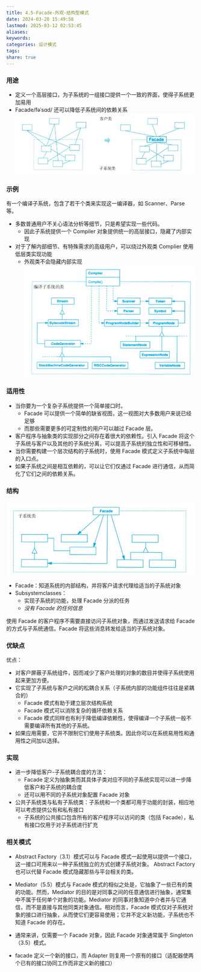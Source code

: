```yaml
---
title: 4.5-Facade-外观-结构型模式
date: 2024-03-28 15:49:58
lastmod: 2025-03-12 02:53:45
aliases: 
keywords: 
categories: 设计模式
tags: 
share: true
---
```




### 用途

- 定义一个高层接口，为子系统的一组接口提供一个一致的界面，使得子系统更加易用
- Facade/fəˈsɑd/ 还可以降低子系统间的依赖关系
![](./assets/4.5-Facade-%E5%A4%96%E8%A7%82-%E7%BB%93%E6%9E%84%E5%9E%8B%E6%A8%A1%E5%BC%8F/image-2023-10-03_06-38-33-854.png)

### 示例

有一个编译子系统，包含了若干个类来实现这一编译器，如 Scanner、Parse 等。
- 多数普通用户不关心语法分析等细节，只是希望实现一些代码。
	- 因此子系统提供一个 Compiler 对象提供统一的高层接口，隐藏了内部实现
- 对于了解内部细节、有特殊需求的高级用户，可以绕过外观类 Complier 使用低层类实现功能
	- 外观类不会隐藏内部实现
![](./assets/4.5-Facade-%E5%A4%96%E8%A7%82-%E7%BB%93%E6%9E%84%E5%9E%8B%E6%A8%A1%E5%BC%8F/image-2023-10-03_06-39-35-694.png)


### 适用性

- 当你要为一个复杂子系统提供一个简单接口时。
	- Facade 可以提供一个简单的缺省视图，这一视图对大多数用户来说已经足够
	- 而那些需要更多的可定制性的用户可以越过 Facade 层。
- 客户程序与抽象类的实现部分之间存在着很大的依赖性。引入 Facade 将这个子系统与客户以及其他的子系统分离，可以提高子系统的独立性和可移植性。
- 当你需要构建一个层次结构的子系统时，使用 Facade 模式定义子系统中每层的入口点。
- 如果子系统之间是相互依赖的，可以让它们仅通过 Facade 进行通信，从而简化了它们之间的依赖关系。


### 结构

![](./assets/4.5-Facade-%E5%A4%96%E8%A7%82-%E7%BB%93%E6%9E%84%E5%9E%8B%E6%A8%A1%E5%BC%8F/image-2023-10-03_06-59-02-665.png)

- Facade：知道系统的内部结构，并将客户请求代理给适当的子系统对象
- Subsystemclasses：
	- 实现子系统的功能，处理 Facade 分派的任务
	- *没有 Facade 的任何信息*

使用 Facade 的客户程序不需要直接访问子系统对象，而通过发送请求给 Facade 的方式与子系统通信。Facade 将这些消息转发给适当的子系统对象。


### 优缺点

优点：
- 对客户屏蔽子系统组件，因而减少了客户处理的对象的数目并使得子系统使用起来更加方便。
- 它实现了子系统与客户之间的松耦合关系（子系统内部的功能组件往往是紧耦合的）
	- Facade 模式有助于建立层次结构系统
	- Facade 模式可以消除复杂的循环依赖关系
	- Facade 模式同样也有利于降低编译依赖性，使得编译一个子系统一般不需要编译所有其他的子系统。
- 如果应用需要，它并不限制它们使用子系统类。因此你可以在系统易用性和通用性之间加以选择。


### 实现

- 进一步降低客户-子系统耦合度的方法：
	- Facade 定义为抽象类而其具体子类对应不同的子系统实现可以进一步降低客户和子系统的耦合度
	- 还可以用不同的子系统对象配置 Facade 对象
- 公共子系统类与私有子系统类：子系统和一个类都可用于功能的封装，相应地可以考虑提供公有和私有接口
	- 子系统的公共接口包含所有的客户程序可以访问的类（包括 Facade），私有接口仅用于对子系统进行扩充



### 相关模式

- Abstract Factory（3.1）模式可以与 Facade 模式一起使用以提供一个接口，这一接口可用来以一种子系统独立的方式创建子系统对象。 Abstract Factory 也可以代替 Facade 模式隐藏那些与平台相关的类。
- Mediator（5.5）模式与 Facade 模式的相似之处是，它抽象了一些已有的类的功能。然而，Mediator 的目的是对同事之间的任意通信进行抽象，通常集中不属于任何单个对象的功能。Mediator 的同事对象知道中介者并与它通信，而不是直接与其他同类对象通信。相对而言，Facade 模式仅对子系统对象的接口进行抽象，从而使它们更容易使用；它并不定义新功能，子系统也不知道 Facade 的存在。
- 通常来讲，仅需要一个 Facade 对象，因此 Facade 对象通常属于 Singleton（3.5）模式。

- facade 定义一个新的接口，而 Adapter 则复用一个原有的接口（适配器使两个已有的接口协同工作而非定义新的接口）